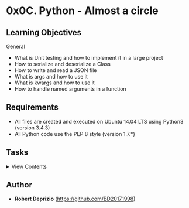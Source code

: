 # 0x0C. Python - Almost a circle


## Learning Objectives

General

- What is Unit testing and how to implement it in a large project
- How to serialize and deserialize a Class
- How to write and read a JSON file
- What is args and how to use it
- What is kwargs and how to use it
- How to handle named arguments in a function

## Requirements

- All files are created and executed on Ubuntu 14.04 LTS using Python3 (version 3.4.3)
- All Python code use the PEP 8 style (version 1.7.\*)

## Tasks

<details>
<summary>View Contents</summary>

### [0. If it's not tested it doesn't work](./tests/)

- All your files, classes and methods must be unit tested and be PEP 8 validated.

```
guillaume@ubuntu:~/$ python3 -m unittest discover tests
...................................................................................
...................................................................................
.......................
----------------------------------------------------------------------
Ran 189 tests in 13.135s

OK
```

### [1. Base class](./models/base.py)

- Write the first class Base:
- Create a folder named models with an empty file **init**.py inside - with this file, the folder will become a Python module
- Create a file named models/base.py:
  - Class Base:
    - private class attribute \_\_nb_objects = 0
    - class constructor: def **init**(self, id=None)::
      - if id is not None, assign the public instance attribute id with this argument value - you can assume id is an integer and you don’t need to test the type of it
      - otherwise, increment \_\_nb_objects and assign the new value to the public instance attribute id

```
guillaume@ubuntu:~/$ cat 0-main.py
```

```python
#!/usr/bin/python3
""" 0-main """
from models.base import Base

if __name__ == "__main__":

    b1 = Base()
    print(b1.id)

    b2 = Base()
    print(b2.id)

    b3 = Base()
    print(b3.id)

    b4 = Base(12)
    print(b4.id)

    b5 = Base()
    print(b5.id)

```

```
guillaume@ubuntu:~/$ ./0-main.py
1
2
3
12
4
```

### [2. First Rectangle](./models/rectangle.py)

- Write the class Rectangle that inherits from Base:
  - Private instance attributes, each with its own public getter and setter:
    - \_\_width -> width
    - \_\_height -> height
    - \_\_x -> x
    - \_\_y -> y
  - Class constructor: def **init**(self, width, height, x=0, y=0, id=None):
    - Call the super class with id - this super call with use the logic of the **init** of the Base class
    - Assign each argument width, height, x and y to the right attribute

```
guillaume@ubuntu:~/$ cat 1-main.py
```

```python
#!/usr/bin/python3
""" 1-main """
from models.rectangle import Rectangle

if __name__ == "__main__":

    r1 = Rectangle(10, 2)
    print(r1.id)

    r2 = Rectangle(2, 10)
    print(r2.id)

    r3 = Rectangle(10, 2, 0, 0, 12)
    print(r3.id)

```

```
guillaume@ubuntu:~/$ ./1-main.py
1
2
12
```

### [3. Validate attributes](./models/rectangle.py)

- Update the class Rectangle by adding validation of all setter methods and instantiation (id excluded):
  - If the input is not an integer, raise the TypeError exception with the message: <name of the attribute> must be an integer. Example: width must be an integer
  - If width or height is under or equals 0, raise the ValueError exception with the message: <name of the attribute> must be > 0. Example: width must be > 0
  - If x or y is under 0, raise the ValueError exception with the message: <name of the attribute> must be >= 0. Example: x must be >= 0

```
guillaume@ubuntu:~/$ cat 2-main.py
```

```python
#!/usr/bin/python3
""" 2-main """
from models.rectangle import Rectangle

if __name__ == "__main__":

    try:
        Rectangle(10, "2")
    except Exception as e:
        print("[{}] {}".format(e.__class__.__name__, e))

    try:
        r = Rectangle(10, 2)
        r.width = -10
    except Exception as e:
        print("[{}] {}".format(e.__class__.__name__, e))

    try:
        r = Rectangle(10, 2)
        r.x = {}
    except Exception as e:
        print("[{}] {}".format(e.__class__.__name__, e))

    try:
        Rectangle(10, 2, 3, -1)
    except Exception as e:
        print("[{}] {}".format(e.__class__.__name__, e))

```

```
guillaume@ubuntu:~/$ ./2-main.py
[TypeError] height must be an integer
[ValueError] width must be > 0
[TypeError] x must be an integer
[ValueError] y must be >= 0
```

### [4. Area first](./models/rectangle.py)

- Update the class Rectangle by adding the public method def area(self): that returns the area value of the Rectangle instance.

```
guillaume@ubuntu:~/$ cat 3-main.py
```

```python
#!/usr/bin/python3
""" 3-main """
from models.rectangle import Rectangle

if __name__ == "__main__":

    r1 = Rectangle(3, 2)
    print(r1.area())

    r2 = Rectangle(2, 10)
    print(r2.area())

    r3 = Rectangle(8, 7, 0, 0, 12)
    print(r3.area())

```

```
guillaume@ubuntu:~/$ ./3-main.py
6
20
56
```

### [5. Display #0](./models/rectangle.py)

- Update the class Rectangle by adding the public method def display(self): that prints in stdout the Rectangle instance with the character # - you don’t need to handle x and y here.

```
guillaume@ubuntu:~/$ cat 4-main.py
```

```python
#!/usr/bin/python3
""" 4-main """
from models.rectangle import Rectangle

if __name__ == "__main__":

    r1 = Rectangle(4, 6)
    r1.display()

    print("---")

    r1 = Rectangle(2, 2)
    r1.display()

```

```
guillaume@ubuntu:~/$ ./4-main.py
####
####
####
####
####
####
---
##
##
```

### [6. **str**](./models/rectangle.py)

- Update the class Rectangle by overriding the \_\_str\_\_ method so that it returns [Rectangle](id) <x>/<y> - <width>/<height>

```
guillaume@ubuntu:~/$ cat 5-main.py
```

```python
#!/usr/bin/python3
""" 5-main """
from models.rectangle import Rectangle

if __name__ == "__main__":

    r1 = Rectangle(4, 6, 2, 1, 12)
    print(r1)

    r2 = Rectangle(5, 5, 1)
    print(r2)

```

```
guillaume@ubuntu:~/$ ./5-main.py
[Rectangle] (12) 2/1 - 4/6
[Rectangle] (1) 1/0 - 5/5
```

### [7. Display #1](./models/rectangle.py)

- Update the class Rectangle by improving the public method def display(self): to print in stdout the Rectangle instance with the character # by taking care of x and y

```
guillaume@ubuntu:~/$ cat 6-main.py
```

```python
#!/usr/bin/python3
""" 6-main """
from models.rectangle import Rectangle

if __name__ == "__main__":

    r1 = Rectangle(2, 3, 2, 2)
    r1.display()

    print("---")

    r2 = Rectangle(3, 2, 1, 0)
    r2.display()

```

```
guillaume@ubuntu:~/$ ./6-main.py | cat -e
$
$
  ##$
  ##$
  ##$
---$
 ###$
 ###$
```

### [8. Update #0](./models/rectangle.py)

- Update the class Rectangle by adding the public method def update(self, \*args): that assigns an argument to each attribute:
  - 1st argument should be the id attribute
  - 2nd argument should be the width attribute
  - 3rd argument should be the height attribute
  - 4th argument should be the x attribute
  - 5th argument should be the y attribute

```
guillaume@ubuntu:~/$ cat 7-main.py
```

```python
#!/usr/bin/python3
""" Doc """
from models.rectangle import Rectangle

if __name__ == "__main__":

    r1 = Rectangle(10, 10, 10, 10)
    print(r1)

    r1.update(89)
    print(r1)

    r1.update(89, 2)
    print(r1)

    r1.update(89, 2, 3)
    print(r1)

    r1.update(89, 2, 3, 4)
    print(r1)

    r1.update(89, 2, 3, 4, 5)
    print(r1)

```

```
guillaume@ubuntu:~/$ ./7-main.py
[Rectangle] (1) 10/10 - 10/10
[Rectangle] (89) 10/10 - 10/10
[Rectangle] (89) 10/10 - 2/10
[Rectangle] (89) 10/10 - 2/3
[Rectangle] (89) 4/10 - 2/3
[Rectangle] (89) 4/5 - 2/3
```

### [9. Update #1](./models/rectangle.py)

- Update the class Rectangle by updating the public method def update(self, *args): by changing the prototype to update(self, *args, \*\*kwargs) that assigns a key/value argument to attributes:
  - \*\*kwargs can be thought of as a double pointer to a dictionary: key/value
    - As Python doesn’t have pointers, \*\*kwargs is not literally a double pointer – describing it as such is just a way of explaining its behavior in terms you’re already familiar with
  - \**kwargs must be skipped if *args exists and is not empty
  - Each key in this dictionary represents an attribute to the instance

```
guillaume@ubuntu:~/$ cat 8-main.py
```

```python
#!/usr/bin/python3
""" 8-main """
from models.rectangle import Rectangle

if __name__ == "__main__":

    r1 = Rectangle(10, 10, 10, 10)
    print(r1)

    r1.update(height=1)
    print(r1)

    r1.update(width=1, x=2)
    print(r1)

    r1.update(y=1, width=2, x=3, id=89)
    print(r1)

    r1.update(x=1, height=2, y=3, width=4)
    print(r1)

```

```
guillaume@ubuntu:~/$ ./8-main.py
[Rectangle] (1) 10/10 - 10/10
[Rectangle] (1) 10/10 - 10/1
[Rectangle] (1) 2/10 - 1/1
[Rectangle] (89) 3/1 - 2/1
[Rectangle] (89) 1/3 - 4/2
```

### [10. And now, the Square!](./models/square.py)

- Write the class Square that inherits from Rectangle:
  - In the file models/square.py
  - Class Square inherits from Rectangle
  - Class constructor: `def __init__(self, size, x=0, y=0, id=None)`:
    - Call the super class with id, x, y, width and height - this super call will use the logic of the **init** of the Rectangle class. The width and height must be assigned to the value of size
    - You must not create new attributes for this class, use all attributes of Rectangle - As reminder: a Square is a Rectangle with the same width and height
    - All width, height, x and y validation must inherit from Rectangle - same behavior in case of wrong data
  - The overloading **str** method should return [Square](id) <x>/<y> - <size> - in our case, width or height

```
guillaume@ubuntu:~/$ cat 9-main.py
```

```python
#!/usr/bin/python3
""" 9-main """
from models.square import Square

if __name__ == "__main__":

    s1 = Square(5)
    print(s1)
    print(s1.area())
    s1.display()

    print("---")

    s2 = Square(2, 2)
    print(s2)
    print(s2.area())
    s2.display()

    print("---")

    s3 = Square(3, 1, 3)
    print(s3)
    print(s3.area())
    s3.display()

```

```
guillaume@ubuntu:~/$ ./9-main.py
[Square] (1) 0/0 - 5
25
\#####
\#####
\#####
\#####
\#####
\---
[Square] (2) 2/0 - 2
4
  \##
  \##
\---
[Square] (3) 1/3 - 3
9



 \###
 \###
 \###
```

### [11. Square size](./models/square.py)

- Update the class Square by adding the public getter and setter size
  - The setter should assign (in this order) the width and the height - with the same value
  - The setter should have the same value validation as the Rectangle for width and height - No need to change the exception error message (It should be the one from width)

```
guillaume@ubuntu:~/$ cat 10-main.py
```

```python
#!/usr/bin/python3
""" 10-main """
from models.square import Square

if __name__ == "__main__":

    s1 = Square(5)
    print(s1)
    print(s1.size)
    s1.size = 10
    print(s1)

    try:
        s1.size = "9"
    except Exception as e:
        print("[{}] {}".format(e.__class__.__name__, e))

```

```
guillaume@ubuntu:~/$ ./10-main.py
[Square] (1) 0/0 - 5
5
[Square] (1) 0/0 - 10
[TypeError] width must be an integer
```

### [12. Square update](./models/square.py)

- Update the class Square by adding the public method def update(self, \*args, \*\*kwargs) that assigns attributes:
  - \*args is the list of arguments - no-keyworded arguments
  - 1st argument should be the id attribute
  - 2nd argument should be the size attribute
  - 3rd argument should be the x attribute
  - 4th argument should be the y attribute
  - \*\*kwargs can be thought of as a double pointer to a dictionary: key/value (keyworded arguments)
  - \**kwargs must be skipped if *args exists and is not empty
  - Each key in this dictionary represents an attribute to the instance

```
guillaume@ubuntu:~/$ cat 11-main.py
```

```python
#!/usr/bin/python3
""" 11-main """
from models.square import Square

if __name__ == "__main__":

    s1 = Square(5)
    print(s1)

    s1.update(10)
    print(s1)

    s1.update(1, 2)
    print(s1)

    s1.update(1, 2, 3)
    print(s1)

    s1.update(1, 2, 3, 4)
    print(s1)

    s1.update(x=12)
    print(s1)

    s1.update(size=7, y=1)
    print(s1)

    s1.update(size=7, id=89, y=1)
    print(s1)

```

```
guillaume@ubuntu:~/$ ./11-main.py
[Square] (1) 0/0 - 5
[Square] (10) 0/0 - 5
[Square] (1) 0/0 - 2
[Square] (1) 3/0 - 2
[Square] (1) 3/4 - 2
[Square] (1) 12/4 - 2
[Square] (1) 12/1 - 7
[Square] (89) 12/1 - 7
```

### [13. Rectangle instance to dictionary representation](./models/rectangle.py)

- Update the class Rectangle by adding the public method def to_dictionary(self): that returns the dictionary representation of a Rectangle:
- This dictionary must contain:
  - id
  - width
  - height
  - x
  - y

```
guillaume@ubuntu:~/$ cat 12-main.py
```

```python
#!/usr/bin/python3
""" 12-main """
from models.rectangle import Rectangle

if __name__ == "__main__":

    r1 = Rectangle(10, 2, 1, 9)
    print(r1)
    r1_dictionary = r1.to_dictionary()
    print(r1_dictionary)
    print(type(r1_dictionary))

    r2 = Rectangle(1, 1)
    print(r2)
    r2.update(**r1_dictionary)
    print(r2)
    print(r1 == r2)

```

```
guillaume@ubuntu:~/$ ./12-main.py
[Rectangle] (1) 1/9 - 10/2
{'x': 1, 'y': 9, 'id': 1, 'height': 2, 'width': 10}
<class 'dict'>
[Rectangle] (2) 0/0 - 1/1
[Rectangle] (1) 1/9 - 10/2
False
```

### [14. Square instance to dictionary representation](./models/square.py)

- Update the class Square by adding the public method def to_dictionary(self): that returns the dictionary representation of a Square:
- This dictionary must contain:
  - id
  - size
  - x
  - y

```sh
guillaume@ubuntu:~/$ cat 13-main.py
```

```python
#!/usr/bin/python3
""" 13-main """
from models.square import Square

if __name__ == "__main__":

    s1 = Square(10, 2, 1)
    print(s1)
    s1_dictionary = s1.to_dictionary()
    print(s1_dictionary)
    print(type(s1_dictionary))

    s2 = Square(1, 1)
    print(s2)
    s2.update(**s1_dictionary)
    print(s2)
    print(s1 == s2)

```

```
guillaume@ubuntu:~/$ ./13-main.py
[Square] (1) 2/1 - 10
{'id': 1, 'x': 2, 'size': 10, 'y': 1}
<class 'dict'>
[Square] (2) 1/0 - 1
[Square] (1) 2/1 - 10
False
```

### [15. Dictionary to JSON string](./models/base.py)

- JSON is one of the standard formats for sharing data representation.
  - list_dictionaries is a list of dictionaries
  - If list_dictionaries is None or empty, return the string: "[]"
  - Otherwise, return the JSON string representation of list_dictionaries

```sh
guillaume@ubuntu:~/$ cat 14-main.py
```

```python
#!/usr/bin/python3
""" 14-main """
from models.base import Base
from models.rectangle import Rectangle

if __name__ == "__main__":

    r1 = Rectangle(10, 7, 2, 8)
    dictionary = r1.to_dictionary()
    json_dictionary = Base.to_json_string([dictionary])
    print(dictionary)
    print(type(dictionary))
    print(json_dictionary)
    print(type(json_dictionary))

```

```
guillaume@ubuntu:~/$ ./14-main.py
{'x': 2, 'width': 10, 'id': 1, 'height': 7, 'y': 8}
<class 'dict'>
[{"x": 2, "width": 10, "id": 1, "height": 7, "y": 8}]
<class 'str'>
```

### [16. JSON string to file](./models/base.py)

- Update the class Base by adding the class method def save_to_file(cls, list_objs): that writes the JSON string representation of list_objs to a file:
  - list_objs is a list of instances who inherits of Base - example: list of Rectangle or list of Square instances
  - If list_objs is None, save an empty list
  - The filename must be: <Class name>.json - example: Rectangle.json
  - You must use the static method to_json_string (created before)
  - You must overwrite the file if it already exists

```
guillaume@ubuntu:~/$ cat 15-main.py
```

```python
#!/usr/bin/python3
""" 15-main """
from models.rectangle import Rectangle

if __name__ == "__main__":

    r1 = Rectangle(10, 7, 2, 8)
    r2 = Rectangle(2, 4)
    Rectangle.save_to_file([r1, r2])

    with open("Rectangle.json", "r") as file:
        print(file.read())

```

```
guillaume@ubuntu:~/$ ./15-main.py
[{"y": 8, "x": 2, "id": 1, "width": 10, "height": 7}, {"y": 0, "x": 0, "id": 2, "width": 2, "height": 4}]
```

### [17. JSON string to dictionary](./models/base.py)

- Update the class Base by adding the static method def from_json_string(json_string): that returns the list of the JSON string representation json_string:
  - json_string is a string representing a list of dictionaries
  - If json_string is None or empty, return an empty list
  - Otherwise, return the list represented by json_string

```
guillaume@ubuntu:~/$ cat 16-main.py
```

```python
#!/usr/bin/python3
""" 16-main """
from models.rectangle import Rectangle

if __name__ == "__main__":

    list_input = [
        {'id': 89, 'width': 10, 'height': 4},
        {'id': 7, 'width': 1, 'height': 7}
    ]
    json_list_input = Rectangle.to_json_string(list_input)
    list_output = Rectangle.from_json_string(json_list_input)
    print("[{}] {}".format(type(list_input), list_input))
    print("[{}] {}".format(type(json_list_input), json_list_input))
    print("[{}] {}".format(type(list_output), list_output))

```

```
guillaume@ubuntu:~/$ ./16-main.py
[<class 'list'>] [{'height': 4, 'width': 10, 'id': 89}, {'height': 7, 'width': 1, 'id': 7}]
[<class 'str'>] [{"height": 4, "width": 10, "id": 89}, {"height": 7, "width": 1, "id": 7}]
[<class 'list'>] [{'height': 4, 'width': 10, 'id': 89}, {'height': 7, 'width': 1, 'id': 7}]
```

### [18. Dictionary to Instance](./models/base.py)

- Update the class Base by adding the class method def create(cls, \*\*dictionary): that returns an instance with all attributes already set:
  - \*\*dictionary can be thought of as a double pointer to a dictionary
  - To use the update method to assign all attributes, you must create a “dummy” instance before:
    - Create a Rectangle or Square instance with “dummy” mandatory attributes (width, height, size, etc.)
    - Call update instance method to this “dummy” instance to apply your real values
  - You must use the method def update(self, \*args, \*\*kwargs)
  - \*\*dictionary must be used as \*\*kwargs of the method update
  - You are not allowed to use eval

```
guillaume@ubuntu:~/$ cat 17-main.py
```

```python
#!/usr/bin/python3
""" 17-main """
from models.rectangle import Rectangle

if __name__ == "__main__":

    r1 = Rectangle(3, 5, 1)
    r1_dictionary = r1.to_dictionary()
    r2 = Rectangle.create(**r1_dictionary)
    print(r1)
    print(r2)
    print(r1 is r2)
    print(r1 == r2)

```

```
guillaume@ubuntu:~/$ ./17-main.py
[Rectangle] (1) 1/0 - 3/5
[Rectangle] (1) 1/0 - 3/5
False
False
```

### [19. File to instances](./models/base.py)

- Update the class Base by adding the class method def load_from_file(cls): that returns a list of instances:
  - The filename must be: <Class name>.json - example: Rectangle.json
  - If the file doesn’t exist, return an empty list
  - Otherwise, return a list of instances - the type of these instances depends on cls (current class using this method)
  - You must use the from_json_string and create methods (implemented previously)

```
guillaume@ubuntu:~/$ cat 18-main.py
```

```python
#!/usr/bin/python3
""" 18-main """
from models.rectangle import Rectangle
from models.square import Square

if __name__ == "__main__":

    r1 = Rectangle(10, 7, 2, 8)
    r2 = Rectangle(2, 4)
    list_rectangles_input = [r1, r2]

    Rectangle.save_to_file(list_rectangles_input)

    list_rectangles_output = Rectangle.load_from_file()

    for rect in list_rectangles_input:
        print("[{}] {}".format(id(rect), rect))

    print("---")

    for rect in list_rectangles_output:
        print("[{}] {}".format(id(rect), rect))

    print("---")
    print("---")

    s1 = Square(5)
    s2 = Square(7, 9, 1)
    list_squares_input = [s1, s2]

    Square.save_to_file(list_squares_input)

    list_squares_output = Square.load_from_file()

    for square in list_squares_input:
        print("[{}] {}".format(id(square), square))

    print("---")

    for square in list_squares_output:
        print("[{}] {}".format(id(square), square))

```

```
guillaume@ubuntu:~/$ ./18-main.py
[139785912033120] [Rectangle] (1) 2/8 - 10/7
[139785912033176] [Rectangle] (2) 0/0 - 2/4
---
[139785911764752] [Rectangle] (1) 2/8 - 10/7
[139785911764808] [Rectangle] (2) 0/0 - 2/4
---
---
[139785912058040] [Square] (5) 0/0 - 5
[139785912061848] [Square] (6) 9/1 - 7
---
[139785911764976] [Square] (5) 0/0 - 5
[139785911765032] [Square] (6) 9/1 - 7
```

</details>

## Author

- **Robert Deprizio** (https://github.com/BD20171998)

